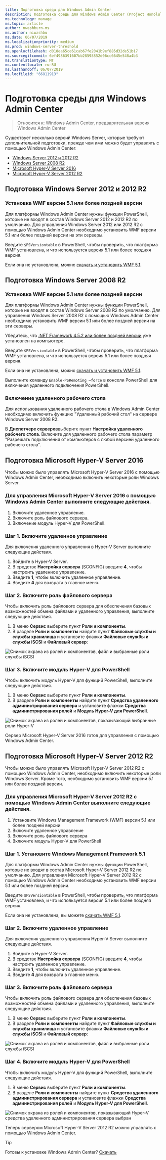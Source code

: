 ```yaml
---
title: Подготовка среды для Windows Admin Center
description: Подготовка среды для Windows Admin Center (Project Honolulu)
ms.technology: manage
ms.topic: article
author: nwashburn-ms
ms.author: niwashbu
ms.date: 06/07/2019
ms.localizationpriority: medium
ms.prod: windows-server-threshold
ms.openlocfilehash: d018ea65ce61cab67fe2041b9ef885d32de51b17
ms.sourcegitcommit: 6ef4986391607bb28593852d06cc6645e548a4b3
ms.translationtype: MT
ms.contentlocale: ru-RU
ms.lasthandoff: 06/07/2019
ms.locfileid: "66811913"
---
```

# <a name="prepare-your-environment-for-windows-admin-center"></a>Подготовка среды для Windows Admin Center

> Относится к: Windows Admin Center, предварительная версия Windows Admin Center

Существует несколько версий Windows Server, которые требуют дополнительной подготовки, прежде чем ими можно будет управлять с помощью Windows Admin Center:

- [Windows Server 2012 и 2012 R2](#prepare-windows-server-2012-and-2012-r2)
- [Windows Server 2008 R2](#prepare-windows-server-2008-r2)
- [Microsoft Hyper-V Server 2016](#prepare-microsoft-hyper-v-server-2016)
- [Microsoft Hyper-V Server 2012 R2](#prepare-microsoft-hyper-v-server-2012-r2)

## <a name="prepare-windows-server-2012-and-2012-r2"></a>Подготовка Windows Server 2012 и 2012 R2

### <a name="install-wmf-version-51-or-higher"></a>Установка WMF версии 5.1 или более поздней версии

Для платформы Windows Admin Center нужны функции PowerShell, которые не входят в состав Windows Server 2012 и 2012 R2 по умолчанию. Для управления Windows Server 2012 или 2012 R2 с помощью Windows Admin Center необходимо установить WMF версии 5.1 или более поздней версии на эти серверы.

Введите `$PSVersiontable` в PowerShell, чтобы проверить, что платформа WMF установлена, и что используется версия 5.1 или более поздняя версия.

Если она не установлена, можно [скачать и установить WMF 5.1](https://docs.microsoft.com/powershell/wmf/5.1/install-configure).

## <a name="prepare-windows-server-2008-r2"></a>Подготовка Windows Server 2008 R2

### <a name="install-wmf-version-51-or-higher"></a>Установка WMF версии 5.1 или более поздней версии

Для платформы Windows Admin Center нужны функции PowerShell, которые не входят в состав Windows Server 2008 R2 по умолчанию. Для управления Windows Server 2008 R2 с помощью Windows Admin Center необходимо установить WMF версии 5.1 или более поздней версии на эти серверы. 

Убедитесь, что [.NET Framework 4.5.2 или более поздней версии](https://docs.microsoft.com/dotnet/framework/install/on-windows-7) уже установлен на компьютере.

Введите `$PSVersiontable` в PowerShell, чтобы проверить, что платформа WMF установлена, и что используется версия 5.1 или более поздняя версия.

Если она не установлена, можно [скачать и установить WMF 5.1](https://docs.microsoft.com/powershell/wmf/5.1/install-configure).

Выполните команду `Enable-PSRemoting –force` в консоли PowerShell для включения удаленного подключения PowerShell. 

### <a name="enable-remote-desktop"></a>Включение удаленного рабочего стола

Для использования удаленного рабочего стола в Windows Admin Center необходимо включить функцию "Удаленный рабочий стол" на сервере Windows Server 2008 R2.

В **Диспетчере серверов**выберите пункт **Настройка удаленного рабочего стола**. Включите для удаленного рабочего стола параметр "Разрешать подключения от компьютеров с любой версией удаленного рабочего стола".

## <a name="prepare-microsoft-hyper-v-server-2016"></a>Подготовка Microsoft Hyper-V Server 2016

Чтобы можно было управлять Microsoft Hyper-V Server 2016 с помощью Windows Admin Center, необходимо включить некоторые роли Windows Server.

### <a name="to-manage-microsoft-hyper-v-server-2016-with-windows-admin-center"></a>Для управления Microsoft Hyper-V Server 2016 с помощью Windows Admin Center выполните следующие действия.

1. Включите удаленное управление.
2. Включите роль файлового сервера.
3. Включение модуль Hyper-V для PowerShell.

### <a name="step-1-enable-remote-management"></a>**Шаг 1.** Включите удаленное управление

Для включения удаленного управления в Hyper-V Server выполните следующие действия.

1. Войдите в Hyper-V Server.
2. В средстве **Настройка сервера** (SCONFIG) введите **4**, чтобы настроить удаленное управление.
3. Введите **1**, чтобы включить удаленное управление.
4. Введите **4** для возврата в главное меню.

### <a name="step-2-enable-file-server-role"></a>**Шаг 2.** Включите роль файлового сервера

Чтобы включить роль файлового сервера для обеспечения базовых возможностей обмена файлами и удаленного управления, выполните следующие действия.

1. В меню **Сервис** выберите пункт **Роли и компоненты**.
2. В разделе **Роли и компоненты** найдите пункт **Файловые службы и службы хранилища** и установите флажки **Файловые службы и службы iSCSI** и **Файловый сервер**:

![Снимок экрана из ролей и компонентов, файл и выбранные роли службы iSCSI](../media/prepare-environment/c6c30b812d96afcc1edcdb6f52f0e13c.png)

### <a name="step-3-enable-hyper-v-module-for-powershell"></a>**Шаг 3.** Включите модуль Hyper-V для PowerShell

Чтобы включить модуль Hyper-V для функций PowerShell, выполните следующие действия.

1. В меню **Сервис** выберите пункт **Роли и компоненты**.
2. В разделе **Роли и компоненты** найдите пункт **Средства удаленного администрирования сервера** и установите флажки **Средства администрирования ролей** и **Модуль Hyper-V для PowerShell**.

![Снимок экрана из ролей и компонентов, показывающий выбранные роли Hyper-V](../media/prepare-environment/7ab0999602b7083733525bd0c1ba2747.png)

Сервер Microsoft Hyper-V Server 2016 готов для управления с помощью Windows Admin Center.

## <a name="prepare-microsoft-hyper-v-server-2012-r2"></a>Подготовка Microsoft Hyper-V Server 2012 R2

Чтобы можно было управлять Microsoft Hyper-V Server 2012 R2 с помощью Windows Admin Center, необходимо включить некоторые роли Windows Server.  Кроме того, необходимо установить WMF версии 5.1 или более поздней версии.

### <a name="to-manage-microsoft-hyper-v-server-2012-r2-with-windows-admin-center"></a>Для управления Microsoft Hyper-V Server 2012 R2 с помощью Windows Admin Center выполните следующие действия.

1. Установите Windows Management Framework (WMF) версии 5.1 или более поздней версии
2. Включите удаленное управление
3. Включите роль файлового сервера
4. Включите модуль Hyper-V для PowerShell

### <a name="step-1-install-windows-management-framework-51"></a>Шаг 1. Установите Windows Management Framework 5.1

Для платформы Windows Admin Center нужны функции PowerShell, которые не входят в состав Microsoft Hyper-V Server 2012 R2 по умолчанию. Для управления Microsoft Hyper-V Server 2012 R2 с помощью Windows Admin Center необходимо установить WMF версии 5.1 или более поздней версии.

Введите `$PSVersiontable` в PowerShell, чтобы проверить, что платформа WMF установлена, и что используется версия 5.1 или более поздняя версия. 

Если она не установлена, вы можете [скачать WMF 5.1](https://docs.microsoft.com/powershell/wmf/5.1/install-configure).

### <a name="step-2-enable-remote-management"></a>Шаг 2. Включите удаленное управление

Для включения удаленного управления Hyper-V Server выполните следующие действия.

1. Войдите в Hyper-V Server.
2. В средстве **Настройка сервера** (SCONFIG) введите **4**, чтобы настроить удаленное управление.
3. Введите **1**, чтобы включить удаленное управление.
4. Введите **4** для возврата в главное меню.

### <a name="step-3-enable-file-server-role"></a>Шаг 3. Включите роль файлового сервера

Чтобы включить роль файлового сервера для обеспечения базовых возможностей обмена файлами и удаленного управления, выполните следующие действия.

1. В меню **Сервис** выберите пункт **Роли и компоненты**.
2. В разделе **Роли и компоненты** найдите пункт **Файловые службы и службы хранилища** и установите флажки **Файловые службы и службы iSCSI** и **Файловый сервер**:

![Снимок экрана из ролей и компонентов, файл и выбранные роли службы iSCSI](../media/prepare-environment/c6c30b812d96afcc1edcdb6f52f0e13c.png)

### <a name="step-4-enable-hyper-v-module-for-powershell"></a>Шаг 4. Включите модуль Hyper-V для PowerShell

Чтобы включить модуль Hyper-V для функций PowerShell, выполните следующие действия.

1. В меню **Сервис** выберите пункт **Роли и компоненты**.
2. В разделе **Роли и компоненты** найдите пункт **Средства удаленного администрирования сервера** и установите флажки **Средства администрирования ролей** и **Модуль Hyper-V для PowerShell**.

![Снимок экрана из ролей и компонентов, показывающий Hyper-V средства удаленного администрирования сервера выбран](../media/prepare-environment/7ab0999602b7083733525bd0c1ba2747.png)

Теперь сервером Microsoft Hyper-V Server 2012 R2 можно управлять с помощью Windows Admin Center.

> [!Tip]
> Готовы к установке Windows Admin Center? [Скачать](https://docs.microsoft.com/windows-server/manage/windows-admin-center/understand/windows-admin-center#download-now)